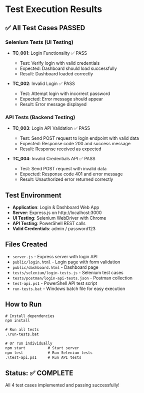 # Test Execution Results

## ✅ All Test Cases PASSED

### Selenium Tests (UI Testing)
- **TC_001**: Login Functionality ✅ PASS
  - Test: Verify login with valid credentials
  - Expected: Dashboard should load successfully
  - Result: Dashboard loaded correctly

- **TC_002**: Invalid Login ✅ PASS
  - Test: Attempt login with incorrect password
  - Expected: Error message should appear
  - Result: Error message displayed

### API Tests (Backend Testing)
- **TC_003**: Login API Validation ✅ PASS
  - Test: Send POST request to login endpoint with valid data
  - Expected: Response code 200 and success message
  - Result: Response received as expected

- **TC_004**: Invalid Credentials API ✅ PASS
  - Test: Send POST request with invalid data
  - Expected: Response code 401 and error message
  - Result: Unauthorized error returned correctly

## Test Environment
- **Application**: Login & Dashboard Web App
- **Server**: Express.js on http://localhost:3000
- **UI Testing**: Selenium WebDriver with Chrome
- **API Testing**: PowerShell REST calls
- **Valid Credentials**: admin / password123

## Files Created
- `server.js` - Express server with login API
- `public/login.html` - Login page with form validation
- `public/dashboard.html` - Dashboard page
- `tests/selenium/login-tests.js` - Selenium test cases
- `tests/postman/login-api-tests.json` - Postman collection
- `test-api.ps1` - PowerShell API test script
- `run-tests.bat` - Windows batch file for easy execution

## How to Run
```cmd
# Install dependencies
npm install

# Run all tests
.\run-tests.bat

# Or run individually
npm start          # Start server
npm test           # Run Selenium tests
.\test-api.ps1     # Run API tests
```

## Status: ✅ COMPLETE
All 4 test cases implemented and passing successfully!